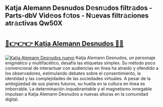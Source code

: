 ## Katja Alemann Desnudos D𝚎sn𝚞dos filtr𝚊dos - Parts-dbV Vid𝚎os f𝚘tos - N𝚞evas filtr𝚊ciones atr𝚊ctivas Qw50X

# <h2><a href="http://mb0nc1.tromn.icu/?c=Katja+Alemann+Desnudos">🔗👉👉👉 Katja Alemann Desnudos 🔗🔗</a></h2>

[![Katja Alemann Desnudos nuevo](https://i.imgur.com/pEAQMta.gif)](http://mb0nc1.tromn.icu/?c=Katja+Alemann+Desnudos)
Katja Alemann Desnudos, un personaje enigmático y multifacético, desafía las etiquetas simples. Su método poco convencional de interactuar con audiencias en línea ha atraído y ofendido a los observadores, estimulando debates sobre el consentimiento, la identidad y las complejidades de las sociedades virtuales. A pesar de la ambigüedad de sus planes futuros, su huella en la cultura en línea es imborrable. La determinación inquebrantable y el magnetismo innegable impulsan a Katja Alemann Desnudos a nuevas alturas en la comunidad digital.
